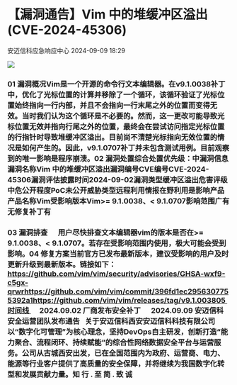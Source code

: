 #  【漏洞通告】Vim 中的堆缓冲区溢出(CVE-2024-45306)   
 安迈信科应急响应中心   2024-09-09 18:29  
  
![](https://mmbiz.qpic.cn/mmbiz_png/tdibEPWdubQUgErMslSgzVibGKdSFkWPTbTgu83UTXdNYm7eOxRSmuNmOjUIxdicy73wTLufCMnbs6CAsc3uicJUcg/640?wx_fmt=png "")  
### 01 漏洞概况Vim是一个开源的命令行文本编辑器。在v9.1.0038补丁中，优化了光标位置的计算并移除了一个循环，该循环验证了光标位置始终指向一行内部，并且不会指向一行末尾之外的位置而变得无效。当时我们认为这个循环是不必要的。然而，这一更改可能导致光标位置无效并指向行尾之外的位置，最终会在尝试访问指定光标位置的行指针时导致堆缓冲区溢出。目前尚不清楚光标指向无效位置的情况是如何产生的。因此，v9.1.0707补丁并未包含测试用例。目前观察到的唯一影响是程序崩溃。02 漏洞处置综合处置优先级：中漏洞信息漏洞名称Vim 中的堆缓冲区溢出漏洞编号CVE编号CVE-2024-45306‍漏洞评估披露时间2024-09-02漏洞类型缓冲区溢出危害评级中危公开程度PoC未公开威胁类型远程利用情报在野利用是影响产品产品名称Vim受影响版本Vim>= 9.1.0038、< 9.1.0707影响范围广有无修复补丁有  
### 03 漏洞排查      用户尽快排查文本编辑器vim的版本是否在>= 9.1.0038、< 9.1.0707。若存在受影响范围内使用，极大可能会受到影响。04 修复方案当前官方已发布最新版本，建议受影响的用户及时更新升级到最新版本。链接如下：https://github.com/vim/vim/security/advisories/GHSA-wxf9-c5gx-qrwrhttps://github.com/vim/vim/commit/396fd1ec2956307755392a1https://github.com/vim/vim/releases/tag/v9.1.003805 时间线      2024.09.02 厂商发布安全补丁      2024.09.09 安迈信科安全运营团队发布通告   关于安迈信科西安安迈信科科技有限公司以“数字化可管理”为核心理念，坚持DevOps自主研发，创新打造“能力聚合、流程闭环、持续赋能”的综合性网络数据安全平台与运营服务。公司从古城西安出发，已在全国范围内为政府、运营商、电力、能源等行业客户提供了高质量的安全保障，并将继续为我国数字化转型和发展贡献力量。知 行 . 至 简 . 致 诚  
  
  
